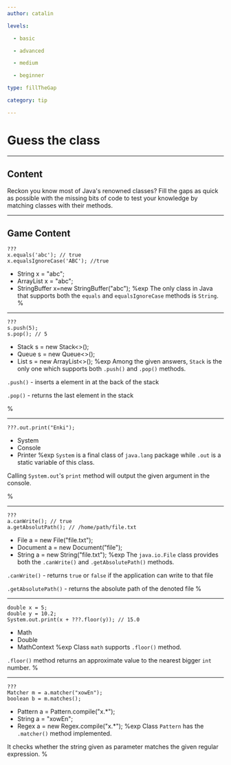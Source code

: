 ```yaml
---
author: catalin

levels:

  - basic

  - advanced

  - medium

  - beginner

type: fillTheGap

category: tip

---
```


# Guess the class

---

## Content

Reckon you know most of Java's renowned classes? Fill the gaps as quick as possible with the missing bits of code to test your knowledge by matching classes with their methods.

---

## Game Content

```
???
x.equals('abc'); // true
x.equalsIgnoreCase('ABC'); //true
```

- String x = "abc";
- ArrayList<Character> x = "abc";
- StringBuffer x=new StringBuffer("abc");
  %exp
  The only class in Java that supports both the `equals` and `equalsIgnoreCase` methods is `String`.
  %

---

```
???
s.push(5);
s.pop(); // 5
```

- Stack<Integer> s = new Stack<>();
- Queue<Integer> s = new Queue<>();
- List<Integer> s = new ArrayList<>();
  %exp
  Among the given answers, `Stack` is the only one which supports both `.push()` and `.pop()` methods.

`.push()` - inserts a element in at the back of the stack

`.pop()` - returns the last element in the stack

%

---

```
???.out.print("Enki");
```

- System
- Console
- Printer
  %exp
  `System` is a final class of `java.lang` package while `.out` is a static variable of this class.

Calling `System.out`'s `print` method will output the given argument in the console.

%

---

```
???
a.canWrite(); // true
a.getAbsolutPath(); // /home/path/file.txt
```

- File a = new File("file.txt");
- Document a = new Document("file");
- String a = new String("file.txt");
  %exp
  The `java.io.File` class provides both the `.canWrite()` and `.getAbsolutePath()` methods.

`.canWrite()` - returns `true` or `false` if the application can write to that file

`.getAbsolutePath()` - returns the absolute path of the denoted file
%

---

```
double x = 5;
double y = 10.2;
System.out.print(x + ???.floor(y)); // 15.0
```

- Math
- Double
- MathContext
  %exp
  Class `math` supports `.floor()` method.

`.floor()` method returns an approximate value to the nearest bigger `int` number.
%

---

```
???
Matcher m = a.matcher("xowEn");
boolean b = m.matches();
```

- Pattern a = Pattern.compile("x.\*");
- String a = "xowEn";
- Regex a = new Regex.compile("x.\*");
  %exp
  Class `Pattern` has the `.matcher()` method implemented.

It checks whether the string given as parameter matches the given regular expression.
%
